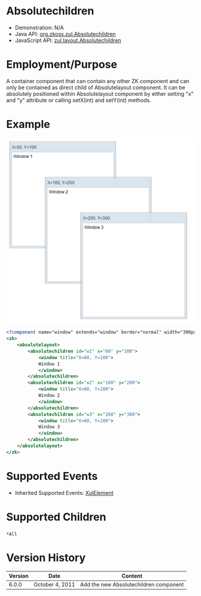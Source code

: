 

# Absolutechildren

- Demonstration: N/A
- Java API: [org.zkoss.zul.Absolutechildren](https://www.zkoss.org/javadoc/latest/zk/org/zkoss/zul/Absolutechildren.html)
- JavaScript API:
  [zul.layout.Absolutechildren](https://www.zkoss.org/javadoc/latest/jsdoc/classes/zul.layout.Absolutechildren.html)


# Employment/Purpose

A container component that can contain any other ZK component and can
only be contained as direct child of Absolutelayout component. It can be
absolutely positioned within Absolutelayout component by either setting
"x" and "y" attribute or calling setX(int) and setY(int) methods.

# Example

![](/zk_component_ref/images/ZKComRef_Absolutelayout_Example.png)

```xml
<?component name="window" extends="window" border="normal" width="300px" height="300px"?>
<zk>
    <absolutelayout>
        <absolutechildren id="w1" x="60" y="100">
            <window title="X=60, Y=100">
            Window 1
            </window>
        </absolutechildren>
        <absolutechildren id="w2" x="160" y="200">
            <window title="X=60, Y=100">
            Window 2
            </window>
        </absolutechildren>
        <absolutechildren id="w3" x="260" y="300">
            <window title="X=60, Y=100">
            Window 3
            </window>
        </absolutechildren>
    </absolutelayout>
</zk>
```

# Supported Events


- Inherited Supported Events: [ XulElement]({{site.baseurl}}/zk_component_ref/xulelement#Supported_Events)

# Supported Children

`*All`



# Version History



| Version | Date            | Content                                |
|---------|-----------------|----------------------------------------|
| 6.0.0   | October 4, 2011 | Add the new Absolutechildren component |


